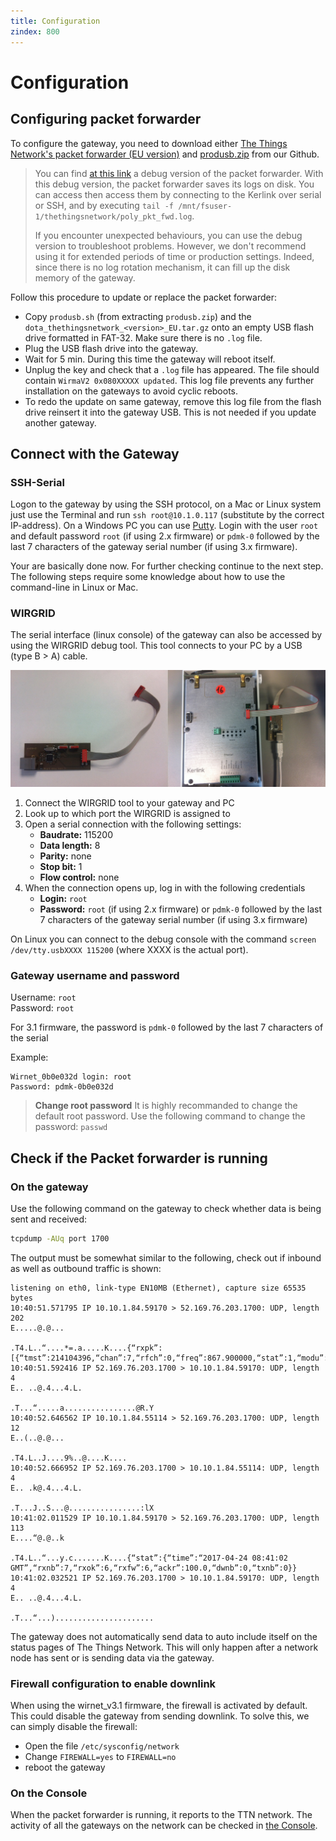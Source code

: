 ```yaml
---
title: Configuration
zindex: 800
---
```


# Configuration

## Configuring packet forwarder

To configure the gateway, you need to download either [The Things Network's packet forwarder (EU version)](https://github.com/TheThingsNetwork/kerlink-station-firmware/blob/master/dota/dota_thethingsnetwork_v1.3_EU.tar.gz) and [produsb.zip](https://github.com/TheThingsNetwork/kerlink-station-firmware/blob/master/dota/produsb.zip) from our Github.

> You can find [at this link](https://github.com/TheThingsNetwork/kerlink-station-firmware/blob/master/dota/dota_thethingsnetwork_v1.4_EU.tar.gz) a debug version of the packet forwarder. With this debug version, the packet forwarder saves its logs on disk. You can access then access them by connecting to the Kerlink over serial or SSH, and by executing `tail -f /mnt/fsuser-1/thethingsnetwork/poly_pkt_fwd.log`.
> 
> If you encounter unexpected behaviours, you can use the debug version to troubleshoot problems. However, we don't recommend using it for extended periods of time or production settings. Indeed, since there is no log rotation mechanism, it can fill up the disk memory of the gateway.

Follow this procedure to update or replace the packet forwarder:

- Copy `produsb.sh` (from extracting `produsb.zip`) and the `dota_thethingsnetwork_<version>_EU.tar.gz` onto an empty USB flash drive formatted in FAT-32. Make sure there is no `.log` file.
- Plug the USB flash drive into the gateway.
- Wait for 5 min. During this time the gateway will reboot itself.
- Unplug the key and check that a `.log` file has appeared. The file should contain  `WirmaV2 0x080XXXXX updated`. This log file prevents any further installation on the gateways to avoid cyclic reboots.
- To redo the update on same gateway, remove this log file from the flash drive reinsert it into the gateway USB. This is not needed if you update another gateway.

## Connect with the Gateway

### SSH-Serial

Logon to the gateway by using the SSH protocol, on a Mac or Linux system just use the Terminal and run `ssh root@10.1.0.117` (substitute by the correct IP-address). On a Windows PC you can use [Putty](http://www.chiark.greenend.org.uk/~sgtatham/putty/download.html). Login with the user `root` and default password `root` (if using 2.x firmware) or `pdmk-0` followed by the last 7 characters of the gateway serial number (if using 3.x firmware).

Your are basically done now. For further checking continue to the next step. The following steps require some knowledge about how to use the command-line in Linux or Mac.



### WIRGRID

The serial interface (linux console) of the gateway can also be accessed by using the WIRGRID debug tool. This tool connects to your PC by a USB (type B > A) cable.

![WIRGRID](config-wirgrid.jpg)

1. Connect the WIRGRID tool to your gateway and PC
2. Look up to which port the WIRGRID is assigned to
3. Open a serial connection with the following settings:
    - **Baudrate:** 115200
    - **Data length:** 8
    - **Parity:** none
    - **Stop bit:** 1
    - **Flow control:** none
4. When the connection opens up, log in with the following credentials
    - **Login:** `root`
    - **Password:** `root` (if using 2.x firmware) or `pdmk-0` followed by the last 7 characters of the gateway serial number (if using 3.x firmware)

On Linux you can connect to the debug console with the command `screen /dev/tty.usbXXXX 115200` (where XXXX is the actual port).

### Gateway username and password

Username: `root`  
Password: `root`

For 3.1 firmware, the password is `pdmk-0` followed by the last 7 characters of the serial

Example:
```
Wirnet_0b0e032d login: root
Password: pdmk-0b0e032d
```

> **Change root password**
> It is highly recommanded to change the default root password. Use the following command to change the password:
> `passwd`

## Check if the Packet forwarder is running

### On the gateway

Use the following command on the gateway to check whether data is being sent and received:

```bash
tcpdump -AUq port 1700
```

The output must be somewhat similar to the following, check out if inbound as well as outbound traffic is shown:

```
listening on eth0, link-type EN10MB (Ethernet), capture size 65535 bytes
10:40:51.571795 IP 10.10.1.84.59170 > 52.169.76.203.1700: UDP, length 202
E.....@.@...

.T4.L..“....*=.a.....K....{“rxpk”:[{“tmst”:214104396,“chan”:7,“rfch”:0,“freq”:867.900000,“stat”:1,“modu”:“LORA”,“datr”:“SF7BW125",“codr”:“4/5",“lsnr”:10.0,“rssi”:-67,“size”:19,“data”:“QJYnASYAMR4BWQCbBgrDXzkRoQ==“}]}
10:40:51.592416 IP 52.169.76.203.1700 > 10.10.1.84.59170: UDP, length 4
E.. ..@.4...4.L.

.T...“.....a................@R.Y
10:40:52.646562 IP 10.10.1.84.55114 > 52.169.76.203.1700: UDP, length 12
E..(..@.@...

.T4.L..J....9%..@....K....
10:40:52.666952 IP 52.169.76.203.1700 > 10.10.1.84.55114: UDP, length 4
E.. .k@.4...4.L.

.T...J..S...@................:lX
10:41:02.011529 IP 10.10.1.84.59170 > 52.169.76.203.1700: UDP, length 113
E....“@.@..k

.T4.L..“...y.c.......K....{“stat”:{“time”:“2017-04-24 08:41:02 GMT”,“rxnb”:7,“rxok”:6,“rxfw”:6,“ackr”:100.0,“dwnb”:0,“txnb”:0}}
10:41:02.032521 IP 52.169.76.203.1700 > 10.10.1.84.59170: UDP, length 4
E.. ..@.4...4.L.

.T...“...)......................
```

The gateway does not automatically send data to auto include itself on the status pages of The Things Network. This will only happen after a network node has sent or is sending data via the gateway.


### Firewall configuration to enable downlink

When using the wirnet_v3.1 firmware, the firewall is activated by default. This could disable the gateway from sending downlink. To solve this, we can simply disable the firewall:

* Open the file `/etc/sysconfig/network`
* Change `FIREWALL=yes` to `FIREWALL=no`
* reboot the gateway


### On the Console

When the packet forwarder is running, it reports to the TTN network. The activity of all the gateways on the network can be checked in [the Console](https://console.thethingsnetwork.org/gateways).
